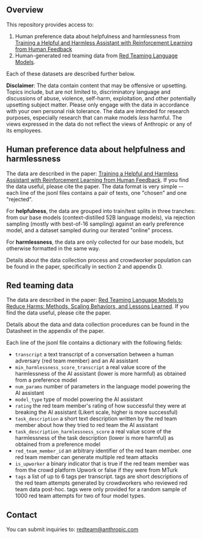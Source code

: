 ## Overview

This repository provides access to:
1. Human preference data about helpfulness and harmlessness from [Training a Helpful and Harmless Assistant with Reinforcement Learning from Human Feedback](https://arxiv.org/abs/2204.05862)
2. Human-generated red teaming data from [Red Teaming Language Models](https://arxiv.org).

Each of these datasets are described further below. 

**Disclaimer**: The data contain content that may be offensive or upsetting. Topics include, but are not limited to, discriminatory language and discussions of abuse, violence, self-harm, exploitation, and other potentially upsetting subject matter. Please only engage with the data in accordance with your own personal risk tolerance. The data are intended for research purposes, especially research that can make models *less* harmful. The views expressed in the data do not reflect the views of Anthropic or any of its employees.

## Human preference data about helpfulness and harmlessness

The data are described in the paper: [Training a Helpful and Harmless Assistant with Reinforcement Learning from Human Feedback](https://arxiv.org/abs/2204.05862). If you find the data useful, please cite the paper. The data format is very simple -- each line of the jsonl files contains a pair of texts, one "chosen" and one "rejected".

For **helpfulness**, the data are grouped into train/test splits in three tranches: from our base models (context-distilled 52B language models), via rejection sampling (mostly with best-of-16 sampling) against an early preference model, and a dataset sampled during our iterated "online" process. 

For **harmlessness**, the data are only collected for our base models, but otherwise formatted in the same way.

Details about the data collection process and crowdworker population can be found in the paper, specifically in section 2 and appendix D. 

## Red teaming data

The data are described in the paper: [Red Teaming Language Models to Reduce Harms: Methods, Scaling Behaviors, and Lessons Learned](https://www.anthropic.com/red_teaming.pdf). If you find the data useful, please cite the paper.

Details about the data and data collection procedures can be found in the Datasheet in the appendix of the paper. 

Each line of the jsonl file contains a dictionary with the following fields:
- `transcript` a text transcript of a conversation between a human adversary (red team member) and an AI assistant
- `min_harmlessness_score_transcript` a real value score of the harmlessness of the AI assistant (lower is more harmful) as obtained from a preference model
- `num_params` number of parameters in the language model powering the AI assistant
- `model_type` type of model powering the AI assistant
- `rating` the red team member's rating of how successful they were at breaking the AI assistant (Likert scale, higher is more successful)  
- `task_description` a short text description written by the red team member about how they tried to red team the AI assistant
- `task_description_harmlessness_score` a real value score of the harmlessness of the task description (lower is more harmful) as obtained from a preference model
- `red_team_member_id` an arbitrary identifier of the red team member. one red team member can generate multiple red team attacks
- `is_upworker` a binary indicator that is true if the red team member was from the crowd platform Upwork or false if they were from MTurk
- `tags` a list of up to 6 tags per transcript. tags are short descriptions of the red team attempts generated by crowdworkers who reviewed red team data post-hoc. tags were only provided for a random sample of 1000 red team attempts for two of four model types.

## Contact
You can submit inquiries to: redteam@anthropic.com
